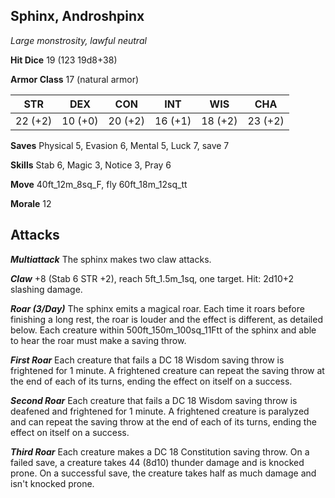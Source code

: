 ## Sphinx, Androshpinx

*Large monstrosity, lawful neutral*

**Hit Dice** 19 (123 19d8+38)

**Armor Class** 17 (natural armor)

| STR     | DEX     | CON     | INT     | WIS     | CHA     |
|---------|---------|---------|---------|---------|---------|
| 22 (+2) | 10 (+0) | 20 (+2) | 16 (+1) | 18 (+2) | 23 (+2) |

**Saves** Physical 5, Evasion 6, Mental 5, Luck 7, save 7

**Skills** Stab 6, Magic 3, Notice 3, Pray 6

**Move** 40ft\_12m\_8sq\_F, fly 60ft\_18m\_12sq\_tt

**Morale** 12

## Attacks

***Multiattack*** The sphinx makes two claw attacks.

***Claw*** +8 (Stab 6 STR +2), reach 5ft\_1.5m\_1sq, one target. Hit: 2d10+2 slashing damage.

***Roar (3/Day)*** The sphinx emits a magical roar. Each time it roars before finishing a long rest, the roar is louder and the effect is different, as detailed below. Each creature within 500ft\_150m\_100sq\_11Ftt of the sphinx and able to hear the roar must make a saving throw.

***First Roar*** Each creature that fails a DC 18 Wisdom saving throw is frightened for 1 minute. A frightened creature can repeat the saving throw at the end of each of its turns, ending the effect on itself on a success.

***Second Roar*** Each creature that fails a DC 18 Wisdom saving throw is deafened and frightened for 1 minute. A frightened creature is paralyzed and can repeat the saving throw at the end of each of its turns, ending the effect on itself on a success.

***Third Roar*** Each creature makes a DC 18 Constitution saving throw. On a failed save, a creature takes 44 (8d10) thunder damage and is knocked prone. On a successful save, the creature takes half as much damage and isn't knocked prone.

